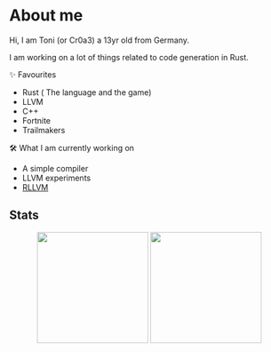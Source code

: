 # About me

Hi, I am Toni (or Cr0a3) a 13yr old from Germany.

I am working on a lot of things related to code generation in Rust.

✨ Favourites
 - Rust ( The language and the game)
 - LLVM
 - C++
 - Fortnite
 - Trailmakers

🛠️ What I am currently working on
 - A simple compiler
 - LLVM experiments
 - [RLLVM](https://github.com/Toni-Graphics/rllvm)

## Stats

<p align="center">
<img src="https://github-readme-stats.vercel.app/api?username=Cr0a3&show_icons=true" height=200/>

<img src="https://github-readme-stats.vercel.app/api/top-langs/?username=Cr0a3&hide=makefile,batchfile,shell,typescript,javascript,css,html&layout=compact" height=200/>
</p>

<!---
Toni-Graphics/Toni-Graphics is a ✨ special ✨ repository because its `README.md` (this file) appears on your GitHub profile.
You can click the Preview link to take a look at your changes.
--->
